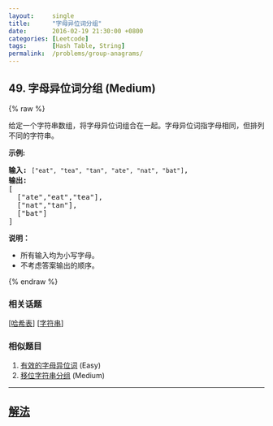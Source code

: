 ```yaml
---
layout:     single
title:      "字母异位词分组"
date:       2016-02-19 21:30:00 +0800
categories: [Leetcode]
tags:       [Hash Table, String]
permalink:  /problems/group-anagrams/
---
```


## 49. 字母异位词分组 (Medium)

{% raw %}

<p>给定一个字符串数组，将字母异位词组合在一起。字母异位词指字母相同，但排列不同的字符串。</p>

<p><strong>示例:</strong></p>

<pre><strong>输入:</strong> <code>[&quot;eat&quot;, &quot;tea&quot;, &quot;tan&quot;, &quot;ate&quot;, &quot;nat&quot;, &quot;bat&quot;]</code>,
<strong>输出:</strong>
[
  [&quot;ate&quot;,&quot;eat&quot;,&quot;tea&quot;],
  [&quot;nat&quot;,&quot;tan&quot;],
  [&quot;bat&quot;]
]</pre>

<p><strong>说明：</strong></p>

<ul>
	<li>所有输入均为小写字母。</li>
	<li>不考虑答案输出的顺序。</li>
</ul>

{% endraw %}

### 相关话题
  [[哈希表](https://github.com/openset/leetcode/tree/master/tag/hash-table/README.md)]
  [[字符串](https://github.com/openset/leetcode/tree/master/tag/string/README.md)]

### 相似题目
  1. [有效的字母异位词](/problems/valid-anagram) (Easy)
  1. [移位字符串分组](/problems/group-shifted-strings) (Medium)

---

## [解法](https://github.com/openset/leetcode/tree/master/problems/group-anagrams)
